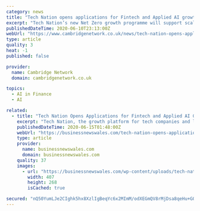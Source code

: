 ```yaml
---
category: news
title: "Tech Nation opens applications for Fintech and Applied AI growth programmes, and new Net Zero programme"
excerpt: "Tech Nation’s new Net Zero growth programme will support scaleups to build a cleaner, greener and more sustainable future; The Net Zero programme is open to any companies who he"
publishedDateTime: 2020-06-10T23:13:00Z
webUrl: "https://www.cambridgenetwork.co.uk/news/tech-nation-opens-applications-fintech-and-applied-ai-growth-programmes-and-new-net-zero"
type: article
quality: 3
heat: -1
published: false

provider:
  name: Cambridge Network
  domain: cambridgenetwork.co.uk

topics:
  - AI in Finance
  - AI

related:
  - title: "Tech Nation Opens Applications for Fintech and Applied AI Growth Programmes"
    excerpt: "Tech Nation, the growth platform for tech companies and leaders, has announced the new Net Zero growth programme. The programme is designed to support tech companies that are building a greener, cleaner,"
    publishedDateTime: 2020-06-15T01:48:00Z
    webUrl: "https://businessnewswales.com/tech-nation-opens-applications-for-fintech-and-applied-ai-growth-programmes/"
    type: article
    provider:
      name: businessnewswales.com
      domain: businessnewswales.com
    quality: 37
    images:
      - url: "https://businessnewswales.com/wp-content/uploads/tech-nation-1.png"
        width: 407
        height: 268
        isCached: true

secured: "nQ50YumLJe2CIghk5hx8XzlIgBeqYc6x2MImM/odXEGmQV8rMjDsa8qeHu+GQRFnc1AElRChVNGIoQSukcrYPANruN7V5gEHWsBBQ2JcHRGDPXIl9otTpLxC2uy0STPSJyo4bhS1mRu54MFRRCe2ED+sQBNaSllvY3Ed9hmgp7zRlCnMD5cLX0Q5rbYGT7T8EIKNrvv/iRe91rb3CyTrFbHstQaysZPyY1Hbg06IEDabtWgFDRt21jIo+zKE9KGgs7blO5lWyQkRCg9lob+80cFGrGJPg6hzN9z+QS3TEU6jdMtBJ6NXLoGCDZSigIJc;CbtXLyTIISe79blLT5ymnQ=="
---
```


